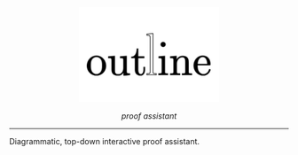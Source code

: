 <p align="center"><img src="https://raw.githubusercontent.com/wi11dey/outline/main/logo.svg" style="width: 50%"></p>
<p align="center"><i>proof assistant</i></p>

---

Diagrammatic, top-down interactive proof assistant.
